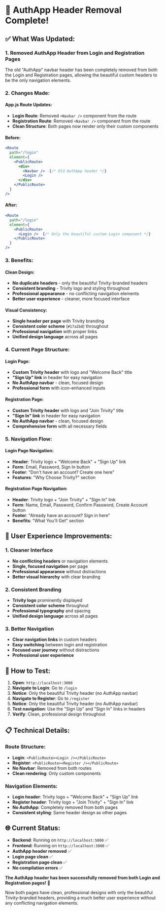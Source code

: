 # 🎯 AuthApp Header Removal Complete!

## ✅ **What Was Updated:**

### **1. Removed AuthApp Header from Login and Registration Pages**
The old "AuthApp" navbar header has been completely removed from both the Login and Registration pages, allowing the beautiful custom headers to be the only navigation elements.

### **2. Changes Made:**

#### **App.js Route Updates:**
- **Login Route**: Removed `<Navbar />` component from the route
- **Registration Route**: Removed `<Navbar />` component from the route
- **Clean Structure**: Both pages now render only their custom components

#### **Before:**
```jsx
<Route 
  path="/login" 
  element={
    <PublicRoute>
      <div>
        <Navbar />  {/* Old AuthApp header */}
        <Login />
      </div>
    </PublicRoute>
  } 
/>
```

#### **After:**
```jsx
<Route 
  path="/login" 
  element={
    <PublicRoute>
      <Login />  {/* Only the beautiful custom Login component */}
    </PublicRoute>
  } 
/>
```

### **3. Benefits:**

#### **Clean Design:**
- **No duplicate headers** - only the beautiful Trivity-branded headers
- **Consistent branding** - Trivity logo and styling throughout
- **Professional appearance** - no conflicting navigation elements
- **Better user experience** - cleaner, more focused interface

#### **Visual Consistency:**
- **Single header per page** with Trivity branding
- **Consistent color scheme** (`#17a2b8`) throughout
- **Professional navigation** with proper links
- **Unified design language** across all pages

### **4. Current Page Structure:**

#### **Login Page:**
- **Custom Trivity header** with logo and "Welcome Back" title
- **"Sign Up" link** in header for easy navigation
- **No AuthApp navbar** - clean, focused design
- **Professional form** with icon-enhanced inputs

#### **Registration Page:**
- **Custom Trivity header** with logo and "Join Trivity" title
- **"Sign In" link** in header for easy navigation
- **No AuthApp navbar** - clean, focused design
- **Comprehensive form** with all necessary fields

### **5. Navigation Flow:**

#### **Login Page Navigation:**
- **Header**: Trivity logo + "Welcome Back" + "Sign Up" link
- **Form**: Email, Password, Sign In button
- **Footer**: "Don't have an account? Create one here"
- **Features**: "Why Choose Trivity?" section

#### **Registration Page Navigation:**
- **Header**: Trivity logo + "Join Trivity" + "Sign In" link
- **Form**: Name, Email, Password, Confirm Password, Create Account button
- **Footer**: "Already have an account? Sign in here"
- **Benefits**: "What You'll Get" section

## 🎯 **User Experience Improvements:**

### **1. Cleaner Interface**
- **No conflicting headers** or navigation elements
- **Single, focused navigation** per page
- **Professional appearance** without distractions
- **Better visual hierarchy** with clear branding

### **2. Consistent Branding**
- **Trivity logo** prominently displayed
- **Consistent color scheme** throughout
- **Professional typography** and spacing
- **Unified design language** across all pages

### **3. Better Navigation**
- **Clear navigation links** in custom headers
- **Easy switching** between login and registration
- **Focused user journey** without distractions
- **Professional user experience**

## 🚀 **How to Test:**

1. **Open**: `http://localhost:3000`
2. **Navigate to Login**: Go to `/login`
3. **Notice**: Only the beautiful Trivity header (no AuthApp navbar)
4. **Navigate to Register**: Go to `/register`
5. **Notice**: Only the beautiful Trivity header (no AuthApp navbar)
6. **Test navigation**: Use the "Sign Up" and "Sign In" links in headers
7. **Verify**: Clean, professional design throughout

## 📋 **Technical Details:**

### **Route Structure:**
- **Login**: `<PublicRoute><Login /></PublicRoute>`
- **Register**: `<PublicRoute><Register /></PublicRoute>`
- **No Navbar**: Removed from both routes
- **Clean rendering**: Only custom components

### **Navigation Elements:**
- **Login header**: Trivity logo + "Welcome Back" + "Sign Up" link
- **Register header**: Trivity logo + "Join Trivity" + "Sign In" link
- **No AuthApp**: Completely removed from both pages
- **Consistent styling**: Same header design as other pages

## 🌐 **Current Status:**

- **Backend**: Running on `http://localhost:5000` ✅
- **Frontend**: Running on `http://localhost:3000` ✅
- **AuthApp header removed** ✅
- **Login page clean** ✅
- **Registration page clean** ✅
- **No compilation errors** ✅

**The AuthApp header has been successfully removed from both Login and Registration pages!** 🎉

Now both pages have clean, professional designs with only the beautiful Trivity-branded headers, providing a much better user experience without any conflicting navigation elements.
